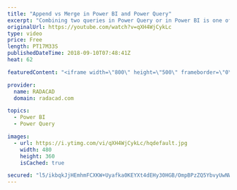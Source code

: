 ```yaml
---
title: "Append vs Merge in Power BI and Power Query"
excerpt: "Combining two queries in Power Query or in Power BI is one of the most basic and also essential tasks that you would need to do in most of data preparation scenarios. There are two types of combining queries; Merge, and Append. Database developers easily understand the difference, but the majority of"
originalUrl: https://youtube.com/watch?v=qXH4WjCykLc
type: video
price: Free
length: PT17M33S
publishedDateTime: 2018-09-10T07:48:41Z
heat: 62

featuredContent: "<iframe width=\"800\" height=\"500\" frameborder=\"0\" src=\"https://www.youtube.com/embed/qXH4WjCykLc\" allow=\"accelerometer; autoplay; encrypted-media; gyroscope; picture-in-picture\" allowfullscreen></iframe>"

provider:
  name: RADACAD
  domain: radacad.com

topics:
  - Power BI
  - Power Query

images:
  - url: https://i.ytimg.com/vi/qXH4WjCykLc/hqdefault.jpg
    width: 480
    height: 360
    isCached: true

secured: "l5/ikbqkJjHEmhmFCXKW+Uyafka0KEYXt4dEHy30HGB/OmpBPzZQ5YbvyUwNWzx+yunV1toe7D2NOx0M32aBJ1t1WkvMZgAp5RYH0kmN1OGzcux8VVZAH5zFVSFvPMoFR9JXexqPxtf24kFvG6DdovF6y5KQZy7Ml2YifoKxkMss27fFhztexqyJHi87fLbnMcQZLP3jRcAJ8gjvj0q+Ea8HoZU3Y5YW7X6u5Zue7bonnhVKqfpA6JI5fPw3RzOV2Q9ya30UTCjbLlCrcnxRk8m570xluFnLoYwRRQR/CVBj6/gIuqPbhRyzdP8+WXrjsFjEJrRlk7fktgUhasT2nlVshz67P4zPanMaSsVZiEShQlMkqDaGlOjngMp5Vmkfa2Umr6OFTDf3UJh4rab8T4fgZSzen/EAaL0yb/sxJPk=;0rXhxyWJTaOIZQfMR0sXAQ=="
---
```


